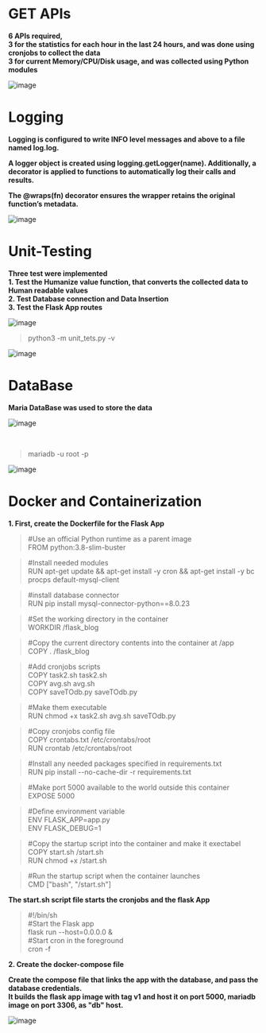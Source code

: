 # GET APIs <br/>
**6 APIs required, <br/>
 3 for the statistics for each hour in the last 24 hours, and was done using cronjobs to collect the data <br/>
 3 for current Memory/CPU/Disk usage, and was collected using Python modules**

  ![image](https://github.com/user-attachments/assets/86c6f307-f3ef-4769-b545-53d899fa7b3d)

# Logging
**Logging is configured to write INFO level messages and above to a file named log.log. <br/>**

**A logger object is created using logging.getLogger(__name__). Additionally, a decorator is applied to functions to automatically log their calls and results.<br/>**

**The @wraps(fn) decorator ensures the wrapper retains the original function’s metadata.**

![image](https://github.com/user-attachments/assets/b9ce2a41-b1bc-4732-8963-7fcbf4eeda0d)

# Unit-Testing
**Three test were implemented<br/>**
**1. Test the Humanize value function, that converts the collected data to Human readable values<br/>**
**2. Test Database connection and Data Insertion<br/>**
**3. Test the Flask App routes<br/>**

![image](https://github.com/user-attachments/assets/a4c7df81-4cd3-4f8f-be27-72c5cc3d2576)
<br/>

> python3 -m unit_tets.py -v <br/>

![image](https://github.com/user-attachments/assets/a7bef8ae-68dc-45c1-bba9-1a03bb1af408)


# DataBase
**Maria DataBase was used to store the data**

 ![image](https://github.com/user-attachments/assets/4571bef5-6a14-47f9-a707-ddb59a3dbd33)

 <br/>
 
 >mariadb -u root -p <br/>
 
 ![image](https://github.com/user-attachments/assets/657ec732-0e41-4dc2-9f4c-b2d66c8a4350)


# Docker and Containerization

**1. First, create the Dockerfile for the Flask App**

>#Use an official Python runtime as a parent image<br/>
>FROM python:3.8-slim-buster<br/>

>#Install needed modules<br/>
>RUN apt-get update && apt-get install -y cron && apt-get install -y bc procps default-mysql-client<br/>

>#install database connector<br/>
>RUN pip install mysql-connector-python==8.0.23<br/>

>#Set the working directory in the container<br/>
>WORKDIR /flask_blog<br/>

>#Copy the current directory contents into the container at /app<br/>
>COPY . /flask_blog<br/>

>#Add cronjobs scripts<br/>
>COPY task2.sh task2.sh<br/>
>COPY avg.sh avg.sh<br/>
>COPY saveTOdb.py saveTOdb.py<br/>

>#Make them executable<br/>
>RUN chmod +x task2.sh avg.sh saveTOdb.py<br/>

>#Copy cronjobs config file<br/>
>COPY crontabs.txt /etc/crontabs/root<br/>
>RUN crontab /etc/crontabs/root<br/>

>#Install any needed packages specified in requirements.txt<br/>
>RUN pip install --no-cache-dir -r requirements.txt<br/>

>#Make port 5000 available to the world outside this container<br/>
>EXPOSE 5000<br/>

>#Define environment variable<br/>
>ENV FLASK_APP=app.py<br/>
>ENV FLASK_DEBUG=1<br/>

>#Copy the startup script into the container and make it exectabel<br/>
>COPY start.sh /start.sh<br/>
>RUN chmod +x /start.sh<br/>

>#Run the startup script when the container launches<br/>
>CMD ["bash", "/start.sh"]<br/>

**The start.sh script file starts the cronjobs and the flask App**<br/>

>#!/bin/sh<br/>
>#Start the Flask app<br/>
>flask run --host=0.0.0.0 &<br/>
>#Start cron in the foreground<br/>
>cron -f<br/>

**2. Create the docker-compose file**<br/>

**Create the compose file that links the app with the database, and pass the database credentials.<br>
It builds the flask app image with tag v1 and host it on port 5000, mariadb image on port 3306, as "db" host.**

![image](https://github.com/user-attachments/assets/f417dd32-3fb6-4589-8cc1-7c11e4e2890b)


   


